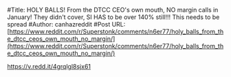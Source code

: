 #Title: HOLY BALLS! From the DTCC CEO's own mouth, NO margin calls in January! They didn't cover, SI HAS to be over 140% still!!! This needs to be spread
#Author: canhazreddit
#Post URL: [https://www.reddit.com/r/Superstonk/comments/n6er77/holy_balls_from_the_dtcc_ceos_own_mouth_no_margin/](https://www.reddit.com/r/Superstonk/comments/n6er77/holy_balls_from_the_dtcc_ceos_own_mouth_no_margin/)


https://v.redd.it/4grqlgl8sjx61